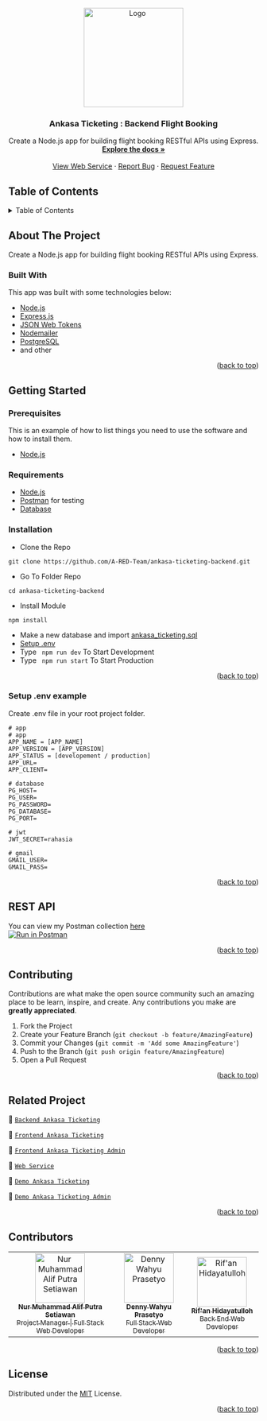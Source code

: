 <div id="top"></div>

<!-- PROJECT LOGO -->
<br />
<div align="center">
  <a href="https://github.com/A-RED-Team/ankasa-ticketing-backend">
    <img src="https://lh3.googleusercontent.com/d/1j1a09gdu6PaysgD-U4teBGLPuDqN81zA" alt="Logo" width="200px">
  </a>

  <h3 align="center">Ankasa Ticketing : Backend Flight Booking</h3>

  <p align="center">
    Create a Node.js app for building flight booking RESTful APIs using Express.
    <br />
    <a href="#table-of-contents"><strong>Explore the docs »</strong></a>
    <br />
    <br />
    <a href="https://ankasa-ticketing-app.herokuapp.com/">View Web Service</a>
    ·
    <a href="https://github.com/A-RED-Team/ankasa-ticketing-backend/issues">Report Bug</a>
    ·
    <a href="https://github.com/A-RED-Team/ankasa-ticketing-backend/issues">Request Feature</a>
  </p>
</div>

<!-- TABLE OF CONTENTS -->
## Table of Contents
<details>
  <summary>Table of Contents</summary>
  <ol>
    <li>
      <a href="#about-the-project">About The Project</a>
      <ul>
        <li><a href="#built-with">Built With</a></li>
      </ul>
    </li>
    <li>
      <a href="#getting-started">Getting Started</a>
      <ul>
        <li><a href="#prerequisites">Prerequisites</a></li>
        <li><a href="#requirements">Requirements</a></li>
        <li><a href="#installation">Installation</a></li>
        <li><a href="#setup-env-example">Setup .env example</a></li>
      </ul>
    </li>
    <li><a href="#rest-api">REST API</a></li>
    <li><a href="#contributing">Contributing</a></li>
    <li><a href="#related-project">Related Project</a></li>
    <li><a href="#contributing">Contributing</a></li>
    <li><a href="#contributors">Contributors</a></li>
    <li><a href="#license">License</a></li>
  </ol>
</details>

<!-- ABOUT THE PROJECT -->
## About The Project
Create a Node.js app for building flight booking RESTful APIs using Express.

### Built With
This app was built with some technologies below:
- [Node.js](https://nodejs.org/en/)
- [Express.js](https://expressjs.com/)
- [JSON Web Tokens](https://jwt.io/)
- [Nodemailer](https://nodemailer.com/about/)
- [PostgreSQL](https://www.postgresql.org/)
- and other

<p align="right">(<a href="#top">back to top</a>)</p>

<!-- GETTING STARTED -->
## Getting Started

### Prerequisites

This is an example of how to list things you need to use the software and how to install them.

* [Node.js](https://nodejs.org/en/download/)

### Requirements
* [Node.js](https://nodejs.org/en/)
* [Postman](https://www.getpostman.com/) for testing
* [Database](./blanja.sql)

### Installation

- Clone the Repo
```
git clone https://github.com/A-RED-Team/ankasa-ticketing-backend.git
```
- Go To Folder Repo
```
cd ankasa-ticketing-backend
```
- Install Module
```
npm install
```
- Make a new database and import [ankasa_ticketing.sql](./blanja.sql)
- <a href="#setup-env-example">Setup .env</a>
- Type ` npm run dev` To Start Development
- Type ` npm run start` To Start Production

<p align="right">(<a href="#top">back to top</a>)</p>

### Setup .env example

Create .env file in your root project folder.

```env
# app
# app
APP_NAME = [APP_NAME]
APP_VERSION = [APP_VERSION]
APP_STATUS = [developement / production]
APP_URL=
APP_CLIENT=

# database
PG_HOST=
PG_USER=
PG_PASSWORD=
PG_DATABASE=
PG_PORT=

# jwt
JWT_SECRET=rahasia

# gmail
GMAIL_USER=
GMAIL_PASS=
```

<p align="right">(<a href="#top">back to top</a>)</p>

## REST API

You can view my Postman collection [here](https://www.postman.com/warped-shadow-374852/workspace/flight-booking/overview)
</br>
[![Run in Postman](https://run.pstmn.io/button.svg)](https://app.getpostman.com/run-collection/19659051-06b2ef16-3542-41cc-85b9-1efb3bb1896b?action=collection%2Ffork&collection-url=entityId%3D19659051-06b2ef16-3542-41cc-85b9-1efb3bb1896b%26entityType%3Dcollection%26workspaceId%3Dae28e44f-f39b-4dc3-b3e1-9675d531d1db#?env%5BProduction%5D=W3sia2V5IjoicHJvZCIsInZhbHVlIjoiaHR0cHM6Ly9hbmthc2EtdGlja2V0aW5nLWFwcC5oZXJva3VhcHAuY29tLyIsImVuYWJsZWQiOnRydWUsInR5cGUiOiJkZWZhdWx0Iiwic2Vzc2lvblZhbHVlIjoiaHR0cHM6Ly9hbmthc2EtdGlja2V0aW5nLWFwcC5oZXJva3VhcHAuY29tLyIsInNlc3Npb25JbmRleCI6MH1d)

<p align="right">(<a href="#top">back to top</a>)</p>

<!-- CONTRIBUTING -->
## Contributing

Contributions are what make the open source community such an amazing place to be learn, inspire, and create. Any contributions you make are **greatly appreciated**.

1. Fork the Project
2. Create your Feature Branch (`git checkout -b feature/AmazingFeature`)
3. Commit your Changes (`git commit -m 'Add some AmazingFeature'`)
4. Push to the Branch (`git push origin feature/AmazingFeature`)
5. Open a Pull Request

<p align="right">(<a href="#top">back to top</a>)</p>

## Related Project
:rocket: [`Backend Ankasa Ticketing`](https://github.com/A-RED-Team/ankasa-ticketing-backend)

:rocket: [`Frontend Ankasa Ticketing`](https://github.com/A-RED-Team/ankasa-ticketing-frontend)

:rocket: [`Frontend Ankasa Ticketing Admin`](https://github.com/A-RED-Team/ankasa-ticketing-admin)

:rocket: [`Web Service`](https://ankasa-ticketing-app.herokuapp.com/)

:rocket: [`Demo Ankasa Ticketing`](https://bit.ly/ankasa-ticketing-app)
      
:rocket: [`Demo Ankasa Ticketing Admin`](https://ankasa-ticketing-admin.netlify.app/)

<p align="right">(<a href="#top">back to top</a>)</p>

## Contributors

<center>
  <table>
    <tr>
      <td align="center">
        <a href="https://github.com/altrawan">
          <img width="100" src="https://avatars.githubusercontent.com/u/39686865?v=4" alt="Nur Muhammad Alif Putra Setiawan"><br/>
          <sub><b>Nur Muhammad Alif Putra Setiawan</b></sub> <br/>
          <sub>Project Manager | Full Stack Web Developer</sub>
        </a>
      </td>
      <td align="center">
        <a href="https://github.com/janexmgd">
          <img width="100" src="https://avatars.githubusercontent.com/u/43938494?v=4" alt="Denny Wahyu Prasetyo"><br/>
          <sub><b>Denny Wahyu Prasetyo</b></sub> <br/>
          <sub>Full Stack Web Developer</sub>
        </a>
      </td>
      <td align="center">
        <a href="https://github.com/rifanhidayatulloh">
          <img width="100" src="https://avatars.githubusercontent.com/u/87940197?v=4" alt="Rif'an Hidayatulloh"><br/>
          <sub><b>Rif'an Hidayatulloh</b></sub> <br/>
          <sub>Back End Web Developer</sub>
        </a>
      </td>
    </tr>
  </table>
</center>

<p align="right">(<a href="#top">back to top</a>)</p>

## License
Distributed under the [MIT](/LICENSE) License.

<p align="right">(<a href="#top">back to top</a>)</p>
